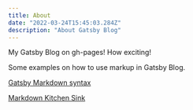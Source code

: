 ```yaml
---
title: About
date: "2022-03-24T15:45:03.284Z"
description: "About Gatsby Blog"
---
```


My Gatsby Blog on gh-pages! How exciting!

Some examples on how to use markup in Gatsby Blog.

[Gatsby Markdown syntax](https://www.gatsbyjs.com/docs/reference/markdown-syntax/)

[Markdown Kitchen Sink](https://github.com/adamschwartz/github-markdown-kitchen-sink)
